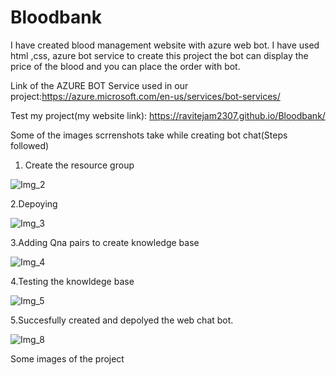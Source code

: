 # Bloodbank
I have created blood management website with azure web bot. I have used html ,css, azure bot service to create this project the bot can display the price of the blood and you can place the order with bot.

Link of the AZURE BOT Service used in our project:https://azure.microsoft.com/en-us/services/bot-services/

Test my project(my website link): https://ravitejam2307.github.io/Bloodbank/

Some of the images scrrenshots take while creating bot chat(Steps followed)

1. Create the resource group

![Img_2](https://user-images.githubusercontent.com/79572156/164693356-4133a009-a82e-433d-a7da-cfe87063312d.png)

2.Depoying

![Img_3](https://user-images.githubusercontent.com/79572156/164693931-02f554c6-028d-402a-b9b5-98ab54c695ce.png)

3.Adding Qna pairs to create knowledge base

![Img_4](https://user-images.githubusercontent.com/79572156/164695507-ba2d7c45-e8a3-4431-969f-dbb17f1b2af5.png)

4.Testing the knowldege base

![Img_5](https://user-images.githubusercontent.com/79572156/164695813-00dc0816-ac94-4b2a-bc44-d57ffd38ca09.png)

5.Succesfully created and depolyed the web chat bot.

![Img_8](https://user-images.githubusercontent.com/79572156/164696466-4c13e511-6429-49be-938f-594fe3e0dae5.png)


Some images of the project 









